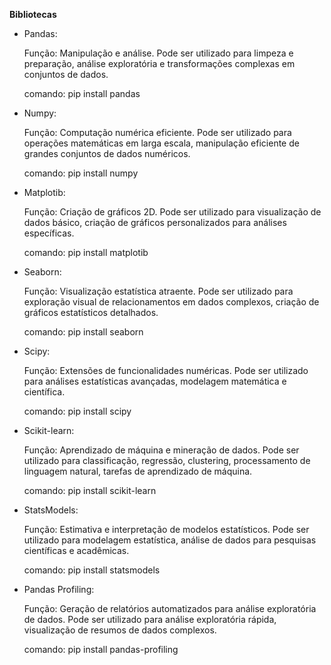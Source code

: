 **Bibliotecas**

* Pandas:

  Função: Manipulação e análise. Pode ser utilizado para limpeza e preparação, análise exploratória e transformações complexas em conjuntos de dados.

  comando: pip install pandas

* Numpy:

  Função: Computação numérica eficiente. Pode ser utilizado para operações matemáticas em larga escala, manipulação eficiente de grandes conjuntos de dados numéricos.

  comando: pip install numpy
  
* Matplotib:

   Função: Criação de gráficos 2D. Pode ser utilizado para visualização de dados básico, criação de gráficos personalizados para análises específicas.

   comando: pip install matplotib
         
* Seaborn:

   Função: Visualização estatística atraente. Pode ser utilizado para exploração visual de relacionamentos em dados complexos, criação de gráficos estatísticos detalhados.

  comando: pip install seaborn

* Scipy:

   Função: Extensões de funcionalidades numéricas. Pode ser utilizado para análises estatísticas avançadas, modelagem matemática e científica.
   
   comando: pip install scipy

* Scikit-learn:

   Função:  Aprendizado de máquina e mineração de dados. Pode ser utilizado para classificação, regressão, clustering, processamento de linguagem natural, tarefas de aprendizado de máquina.

   comando: pip install scikit-learn

* StatsModels:

    Função: Estimativa e interpretação de modelos estatísticos. Pode ser utilizado para modelagem estatística, análise de dados para pesquisas científicas e acadêmicas.

    comando: pip install statsmodels

* Pandas Profiling:

    Função: Geração de relatórios automatizados para análise exploratória de dados. Pode ser utilizado para análise exploratória rápida, visualização de resumos de dados complexos.

    comando: pip install pandas-profiling
